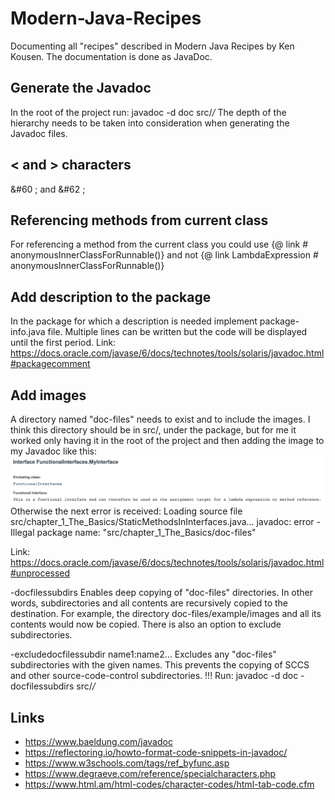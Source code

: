 # Modern-Java-Recipes
Documenting all "recipes" described in Modern Java Recipes by Ken Kousen. The documentation is done as JavaDoc.

## Generate the Javadoc
In the root of the project run:
    javadoc -d doc src/*/*
The depth of the hierarchy needs to be taken into consideration when generating the Javadoc files.

## < and > characters
&#60 ; and &#62 ;

## Referencing methods from current class
For referencing a method from the current class you could use {@ link # anonymousInnerClassForRunnable()} and not
{@ link LambdaExpression # anonymousInnerClassForRunnable()}

## Add description to the package
In the package for which a description is needed implement package-info.java file.
Multiple lines can be written but the code will be displayed until the first period.
Link: https://docs.oracle.com/javase/6/docs/technotes/tools/solaris/javadoc.html#packagecomment

## Add images
A directory named "doc-files" needs to exist and to include the images. I think this directory should be in src/, under
the package, but for me it worked only having it in the root of the project and then adding the image to my Javadoc like this:
    <img src="doc-files/MyInterface.png" width="1000" alt="showing the explanation in Javadoc">
Otherwise the next error is received:
    Loading source file src/chapter_1_The_Basics/StaticMethodsInInterfaces.java...
    javadoc: error - Illegal package name: "src/chapter_1_The_Basics/doc-files"

Link: https://docs.oracle.com/javase/6/docs/technotes/tools/solaris/javadoc.html#unprocessed

-docfilessubdirs
    Enables deep copying of "doc-files" directories. In other words, subdirectories and all contents are recursively copied to the destination. For example, the directory doc-files/example/images and all its contents would now be copied. There is also an option to exclude subdirectories.

-excludedocfilessubdir  name1:name2...
    Excludes any "doc-files" subdirectories with the given names. This prevents the copying of SCCS and other source-code-control subdirectories.
!!! Run:
    javadoc -d doc -docfilessubdirs src/*/*

## Links
- https://www.baeldung.com/javadoc
- https://reflectoring.io/howto-format-code-snippets-in-javadoc/
- https://www.w3schools.com/tags/ref_byfunc.asp
- https://www.degraeve.com/reference/specialcharacters.php
- https://www.html.am/html-codes/character-codes/html-tab-code.cfm
